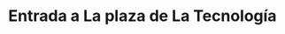 ---
title: "Entrada a La plaza de La Tecnología"
url: /tijuana/entrada-a-la-plaza-de-la-tecnologia/
shop: electrónica
---